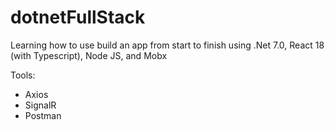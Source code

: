 # dotnetFullStack
Learning how to use build an app from start to finish using .Net 7.0, React 18 (with Typescript), Node JS, and Mobx

Tools:
- Axios
- SignalR
- Postman

